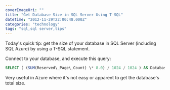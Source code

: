 ```yaml
---
coverImageUri: ""
title: "Get Database Size in SQL Server Using T-SQL"
datetime: "2012-11-29T22:00:48.000Z"
categories: "technology"
tags: "sql,sql server,tips"
---
```


Today's quick tip: get the size of your database in SQL Server (including SQL Azure) by using a T-SQL statement.

Connect to your database, and execute this query:

```sql
SELECT ( (SUM(Reserved\_Page\_Count) \* 8.0) / 1024 / 1024 ) AS DatabaseSizeInGigabytes FROM sys.dm\_db\_partition\_stats
```

Very useful in Azure where it's not easy or apparent to get the database's total size.

